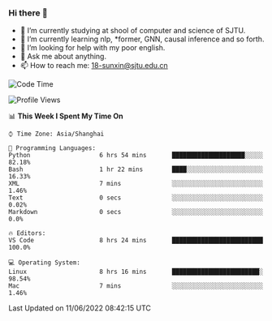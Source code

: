 ### Hi there 👋

<!--
**sunxin000/sunxin000** is a ✨ _special_ ✨ repository because its `README.md` (this file) appears on your GitHub profile.

Here are some ideas to get you started:

- 🔭 I’m currently working on ...
- 🌱 I’m currently learning ...
- 👯 I’m looking to collaborate on ...
- 🤔 I’m looking for help with ...
- 💬 Ask me about ...
- 📫 How to reach me: ...
- 😄 Pronouns: ...
- ⚡ Fun fact: ...
-->
- 🏫 I’m currently studying at shool of computer and science of SJTU.
- 🌱 I’m currently learning nlp, \*former, GNN, causal inference and so forth.
- 🤔 I’m looking for help with my poor english.
- 💬 Ask me about anything.
- 📫 How to reach me: 18-sunxin@sjtu.edu.cn
<!--START_SECTION:waka-->
![Code Time](http://img.shields.io/badge/Code%20Time-202%20hrs%2056%20mins-blue)

![Profile Views](http://img.shields.io/badge/Profile%20Views-2-blue)

📊 **This Week I Spent My Time On** 

```text
⌚︎ Time Zone: Asia/Shanghai

💬 Programming Languages: 
Python                   6 hrs 54 mins       ████████████████████░░░░░   82.18% 
Bash                     1 hr 22 mins        ████░░░░░░░░░░░░░░░░░░░░░   16.33% 
XML                      7 mins              ░░░░░░░░░░░░░░░░░░░░░░░░░   1.46% 
Text                     0 secs              ░░░░░░░░░░░░░░░░░░░░░░░░░   0.02% 
Markdown                 0 secs              ░░░░░░░░░░░░░░░░░░░░░░░░░   0.0%

🔥 Editors: 
VS Code                  8 hrs 24 mins       █████████████████████████   100.0%

💻 Operating System: 
Linux                    8 hrs 16 mins       ████████████████████████░   98.54% 
Mac                      7 mins              ░░░░░░░░░░░░░░░░░░░░░░░░░   1.46%

```


 Last Updated on 11/06/2022 08:42:15 UTC
<!--END_SECTION:waka-->

